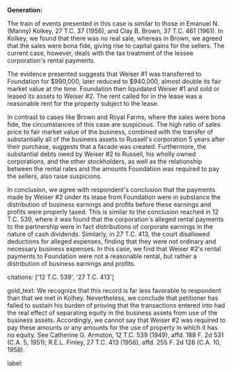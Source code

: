 **Generation:**


The train of events presented in this case is similar to those in Emanuel N. (Manny) Kolkey, 27 T.C. 37 (1956), and Clay B. Brown, 37 T.C. 461 (1961). In Kolkey, we found that there was no real sale, whereas in Brown, we agreed that the sales were bona fide, giving rise to capital gains for the sellers. The current case, however, deals with the tax treatment of the lessee corporation's rental payments.

The evidence presented suggests that Weiser #1 was transferred to Foundation for $990,000, later reduced to $940,000, almost double its fair market value at the time. Foundation then liquidated Weiser #1 and sold or leased its assets to Weiser #2. The rent called for in the lease was a reasonable rent for the property subject to the lease.

In contrast to cases like Brown and Royal Farms, where the sales were bona fide, the circumstances of this case are suspicious. The high ratio of sales price to fair market value of the business, combined with the transfer of substantially all of the business assets to Russell's corporation 5 years after their purchase, suggests that a facade was created. Furthermore, the substantial debts owed by Weiser #2 to Russell, his wholly owned corporations, and the other stockholders, as well as the relationship between the rental rates and the amounts Foundation was required to pay the sellers, also raise suspicions.

In conclusion, we agree with respondent's conclusion that the payments made by Weiser #2 under its lease from Foundation were in substance the distribution of business earnings and profits before these earnings and profits were properly taxed. This is similar to the conclusion reached in 12 T.C. 539, where it was found that the corporation's alleged rental payments to the partnership were in fact distributions of corporate earnings in the nature of cash dividends. Similarly, in 27 T.C. 413, the court disallowed deductions for alleged expenses, finding that they were not ordinary and necessary business expenses. In this case, we find that Weiser #2's rental payments to Foundation were not a reasonable rental, but rather a distribution of business earnings and profits.

citations: ['12 T.C. 539', '27 T.C. 413']

gold_text: We recognize that this record is far less favorable to respondent than that we met in Kolhey. Nevertheless, we conclude that petitioner has failed to sustain his burden of proving that the transactions entered into had the real effect of separating equity in the business assets from use of the business assets. Accordingly, we cannot say that Weiser #2 was required to pay these amounts or any amounts for the use of property in which it has no equity. See Catherine G. Armston, 12 T.C. 539 (1949), affd. 188 F. 2d 531 (C.A. 5, 1951); R.E.L. Finley, 27 T.C. 413 (1956), affd. 255 F. 2d 128 (C.A. 10, 1958).

label: 
